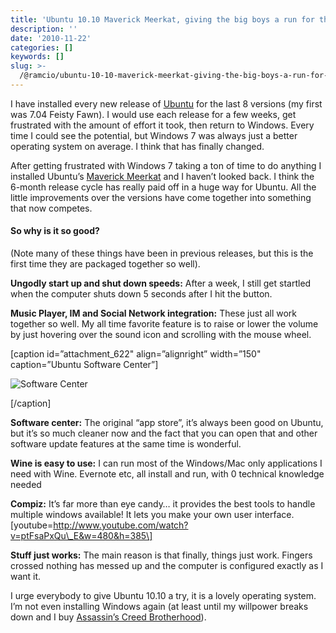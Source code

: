 ```yaml
---
title: 'Ubuntu 10.10 Maverick Meerkat, giving the big boys a run for their money.'
description: ''
date: '2010-11-22'
categories: []
keywords: []
slug: >-
  /@ramcio/ubuntu-10-10-maverick-meerkat-giving-the-big-boys-a-run-for-their-money-14cc9c4a7d2a
---
```


I have installed every new release of [Ubuntu](http://ubuntu.com) for the last 8 versions (my first was 7.04 Feisty Fawn). I would use each release for a few weeks, get frustrated with the amount of effort it took, then return to Windows. Every time I could see the potential, but Windows 7 was always just a better operating system on average. I think that has finally changed.

After getting frustrated with Windows 7 taking a ton of time to do anything I installed Ubuntu’s [Maverick Meerkat](http://www.ubuntu.com/desktop "Maverick") and I haven’t looked back. I think the 6-month release cycle has really paid off in a huge way for Ubuntu. All the little improvements over the versions have come together into something that now competes.

#### So why is it so good?

(Note many of these things have been in previous releases, but this is the first time they are packaged together so well).

**Ungodly start up and shut down speeds:** After a week, I still get startled when the computer shuts down 5 seconds after I hit the button.

**Music Player, IM and Social Network integration:** These just all work together so well. My all time favorite feature is to raise or lower the volume by just hovering over the sound icon and scrolling with the mouse wheel.

\[caption id=”attachment\_622" align=”alignright” width=”150" caption=”Ubuntu Software Center”\]

![Software Center](https://cdn-images-1.medium.com/max/800/0*3uJBEKS3vHwB6djH.)

\[/caption\]

**Software center:** The original “app store”, it’s always been good on Ubuntu, but it’s so much cleaner now and the fact that you can open that and other software update features at the same time is wonderful.

**Wine is easy to use:** I can run most of the Windows/Mac only applications I need with Wine. Evernote etc, all install and run, with 0 technical knowledge needed

**Compiz:** It’s far more than eye candy… it provides the best tools to handle multiple windows available! It lets you make your own user interface.
\[youtube=http://www.youtube.com/watch?v=ptFsaPxQu\_E&w=480&h=385\]

**Stuff just works:** The main reason is that finally, things just work. Fingers crossed nothing has messed up and the computer is configured exactly as I want it.

I urge everybody to give Ubuntu 10.10 a try, it is a lovely operating system. I’m not even installing Windows again (at least until my willpower breaks down and I buy [Assassin’s Creed Brotherhood](http://assassinscreed.uk.ubi.com/brotherhood/ "Assassin's Creed Brotherhood")).